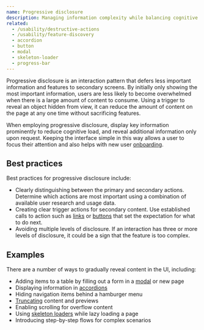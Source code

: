 ```yaml
---
name: Progressive disclosure
description: Managing information complexity while balancing cognitive load and feature accessibility concerns.
related:
  - /usability/destructive-actions
  - /usability/feature-discovery
  - accordion
  - button
  - modal
  - skeleton-loader
  - progress-bar
---
```


Progressive disclosure is an interaction pattern that defers less important information and features to secondary screens. By initially only showing the most important information, users are less likely to become overwhelmed when there is a large amount of content to consume. Using a trigger to reveal an object hidden from view, it can reduce the amount of content on the page at any one time without sacrificing features.

When employing progressive disclosure, display key information prominently to reduce cognitive load, and reveal additional information only upon request. Keeping the interface simple in this way allows a user to focus their attention and also helps with new user [onboarding](/usability/feature-discovery).

## Best practices

Best practices for progressive disclosure include:

- Clearly distinguishing between the primary and secondary actions. Determine which actions are most important using a combination of available user research and usage data.
- Creating clear trigger actions for secondary content. Use established calls to action such as [links](/components/link) or [buttons](/components/button) that set the expectation for what to do next.
- Avoiding multiple levels of disclosure. If an interaction has three or more levels of disclosure, it could be a sign that the feature is too complex.

## Examples

There are a number of ways to gradually reveal content in the UI, including:

- Adding items to a table by filling out a form in a [modal](/components/modal) or new page
- Displaying information in [accordions](/components/accordion)
- Hiding navigation items behind a hamburger menu
- [Truncating](/product-foundations/layout#truncation) content and previews
- Enabling scrolling for overflow content
- Using [skeleton loaders](/components/skeleton-loader) while lazy loading a page
- Introducing step-by-step flows for complex scenarios

